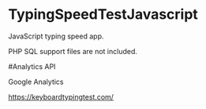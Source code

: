 # TypingSpeedTestJavascript
JavaScript typing speed app.

PHP SQL support files are not included.


#Analytics API

Google Analytics

 https://keyboardtypingtest.com/
